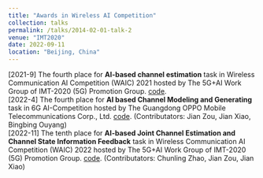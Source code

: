 ```yaml
---
title: "Awards in Wireless AI Competition"
collection: talks
permalink: /talks/2014-02-01-talk-2
venue: "IMT2020"
date: 2022-09-11
location: "Beijing, China"
---
```


[2021-9] The fourth place for **AI-based channel estimation** task in Wireless Communication AI Competition (WAIC) 2021 hosted by The 5G+AI Work Group of IMT-2020 (5G) Promotion Group. [code](https://mmistakes.github.io/minimal-mistakes/).<br>
[2022-4] The fourth place for **AI based Channel Modeling and Generating** task in 6G AI-Competition hosted by The Guangdong OPPO Mobile Telecommunications Corp., Ltd. [code](https://mmistakes.github.io/minimal-mistakes/). (Contributators: Jian Zou, Jian Xiao, Bingbing Ouyang)<br>
[2022-11] The tenth place for **AI-based Joint Channel Estimation and Channel State Information Feedback** task in Wireless Communication AI Competition (WAIC) 2022 hosted by The 5G+AI Work Group of IMT-2020 (5G) Promotion Group. [code](https://mmistakes.github.io/minimal-mistakes/). (Contributators: Chunling Zhao, Jian Zou, Jian Xiao)

